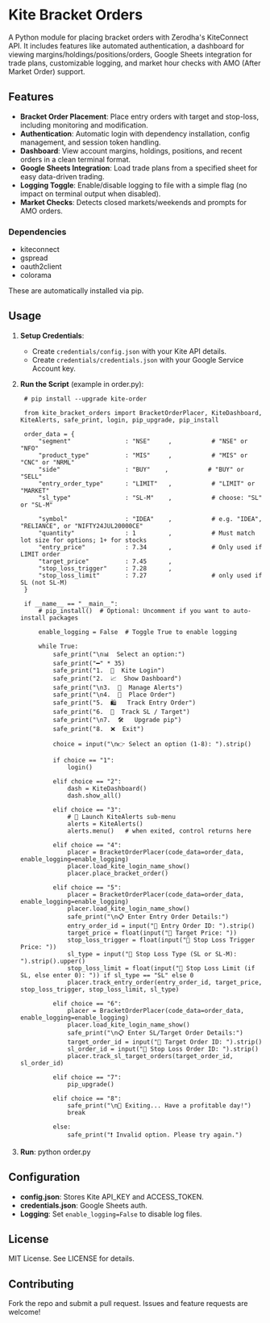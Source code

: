 # Kite Bracket Orders

A Python module for placing bracket orders with Zerodha's KiteConnect API. It includes features like automated authentication, a dashboard for viewing margins/holdings/positions/orders, Google Sheets integration for trade plans, customizable logging, and market hour checks with AMO (After Market Order) support.

## Features
- **Bracket Order Placement**: Place entry orders with target and stop-loss, including monitoring and modification.
- **Authentication**: Automatic login with dependency installation, config management, and session token handling.
- **Dashboard**: View account margins, holdings, positions, and recent orders in a clean terminal format.
- **Google Sheets Integration**: Load trade plans from a specified sheet for easy data-driven trading.
- **Logging Toggle**: Enable/disable logging to file with a simple flag (no impact on terminal output when disabled).
- **Market Checks**: Detects closed markets/weekends and prompts for AMO orders.


### Dependencies
- kiteconnect
- gspread
- oauth2client
- colorama

These are automatically installed via pip.

## Usage

1. **Setup Credentials**:
   - Create `credentials/config.json` with your Kite API details.
   - Create `credentials/credentials.json` with your Google Service Account key.

2. **Run the Script** (example in order.py):

        # pip install --upgrade kite-order

        from kite_bracket_orders import BracketOrderPlacer, KiteDashboard, KiteAlerts, safe_print, login, pip_upgrade, pip_install

        order_data = {
            "segment"               : "NSE"     ,           # "NSE" or "NFO"
            "product_type"          : "MIS"     ,           # "MIS" or "CNC" or "NRML"
            "side"                  : "BUY"    ,           # "BUY" or "SELL"
            "entry_order_type"      : "LIMIT"   ,           # "LIMIT" or "MARKET"
            "sl_type"               : "SL-M"    ,           # choose: "SL" or "SL-M"

            "symbol"                : "IDEA"    ,           # e.g. "IDEA", "RELIANCE", or "NIFTY24JUL20000CE"
            "quantity"              : 1         ,           # Must match lot size for options; 1+ for stocks
            "entry_price"           : 7.34      ,           # Only used if LIMIT order
            "target_price"          : 7.45      ,
            "stop_loss_trigger"     : 7.28      ,
            "stop_loss_limit"       : 7.27                  # only used if SL (not SL-M)
        }

        if __name__ == "__main__":
            # pip_install()  # Optional: Uncomment if you want to auto-install packages

            enable_logging = False  # Toggle True to enable logging

            while True:
                safe_print("\n📊  Select an option:")
                safe_print("━" * 35)
                safe_print("1.  🔐  Kite Login")
                safe_print("2.  📈  Show Dashboard")
                safe_print("\n3.  📢  Manage Alerts")
                safe_print("\n4.  🛒  Place Order")
                safe_print("5.  🛍️   Track Entry Order")
                safe_print("6.  🎯  Track SL / Target")
                safe_print("\n7.  🛠️   Upgrade pip")
                safe_print("8.  ❌  Exit")

                choice = input("\n👉 Select an option (1-8): ").strip()

                if choice == "1":
                    login()

                elif choice == "2":
                    dash = KiteDashboard()
                    dash.show_all()

                elif choice == "3":
                    # 🚀 Launch KiteAlerts sub-menu
                    alerts = KiteAlerts()
                    alerts.menu()   # when exited, control returns here

                elif choice == "4":
                    placer = BracketOrderPlacer(code_data=order_data, enable_logging=enable_logging)
                    placer.load_kite_login_name_show()
                    placer.place_bracket_order()

                elif choice == "5":
                    placer = BracketOrderPlacer(code_data=order_data, enable_logging=enable_logging)
                    placer.load_kite_login_name_show()
                    safe_print("\n📋 Enter Entry Order Details:")
                    entry_order_id = input("🔢 Entry Order ID: ").strip()
                    target_price = float(input("🎯 Target Price: "))
                    stop_loss_trigger = float(input("🛑 Stop Loss Trigger Price: "))
                    sl_type = input("🛑 Stop Loss Type (SL or SL-M): ").strip().upper()
                    stop_loss_limit = float(input("🛑 Stop Loss Limit (if SL, else enter 0): ")) if sl_type == "SL" else 0
                    placer.track_entry_order(entry_order_id, target_price, stop_loss_trigger, stop_loss_limit, sl_type)

                elif choice == "6":
                    placer = BracketOrderPlacer(code_data=order_data, enable_logging=enable_logging)
                    placer.load_kite_login_name_show()
                    safe_print("\n📋 Enter SL/Target Order Details:")
                    target_order_id = input("🎯 Target Order ID: ").strip()
                    sl_order_id = input("🛑 Stop Loss Order ID: ").strip()
                    placer.track_sl_target_orders(target_order_id, sl_order_id)

                elif choice == "7":
                    pip_upgrade()

                elif choice == "8":
                    safe_print("\n👋 Exiting... Have a profitable day!")
                    break

                else:
                    safe_print("❗ Invalid option. Please try again.")


3. **Run**:
python order.py

## Configuration
- **config.json**: Stores Kite API_KEY and ACCESS_TOKEN.
- **credentials.json**: Google Sheets auth.
- **Logging**: Set `enable_logging=False` to disable log files.

## License
MIT License. See LICENSE for details.

## Contributing
Fork the repo and submit a pull request. Issues and feature requests are welcome!